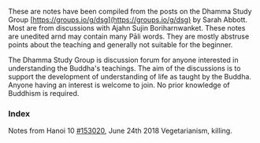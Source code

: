These are notes have been compiled from the posts on the Dhamma Study Group [https://groups.io/g/dsg](https://groups.io/g/dsg) by Sarah Abbott. Most  are from discussions with Ajahn Sujin Boriharnwanket. These notes are unedited arnd may contain many Pāli words. They are mostly abstruse points about the teaching and generally not suitable for the beginner.

The Dhamma Study Group is  discussion forum for anyone interested in understanding the Buddha's teachings. The aim of the discussions is to support the development of understanding of life as taught by the Buddha. Anyone having an interest is welcome to join.  No prior knowledge of Buddhism is required.

### Index

Notes from Hanoi 10 [#153020](https://groups.io/g/dsg/message/153020), June 24th 2018 Vegetarianism, killing.

